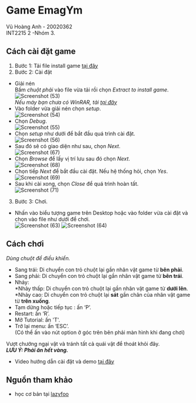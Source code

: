 # Game EmagYm
Vũ Hoàng Anh - 20020362  
INT2215 2 -Nhóm 3.

## Cách cài đặt game
1. Bước 1: Tải file install game [tại đây](https://drive.google.com/file/d/1z7cK8Qb0vUpHucAuS4HHcTxncpQZde2F/view?usp=sharing)   
2. Bước 2: Cài đặt
+ Giải nén  
  Bấm *chuột phải* vào file vừa tải rồi chọn *Extract to install game*.  
  ![Screenshot (53)](https://user-images.githubusercontent.com/79706035/115964632-9d00b200-a54f-11eb-9464-d2b0fc85d485.png)  
    *Nếu máy bạn chưa có WinRAR, tải [tại đây](https://download.com.vn/winrar-5250)*
+ Vào folder vừa giải nén chọn *setup*.  
![Screenshot (54)](https://user-images.githubusercontent.com/79706035/115964707-efda6980-a54f-11eb-811a-21f7acaa8491.png)  
+ Chọn *Debug*.  
![Screenshot (55)](https://user-images.githubusercontent.com/79706035/115964725-fbc62b80-a54f-11eb-8785-b929f60563c3.png)  
+ Chọn *setup* như dưới để bắt đầu quá trình cài đặt.  
![Screenshot (56)](https://user-images.githubusercontent.com/79706035/115964734-05e82a00-a550-11eb-9cfd-28ee3693d207.png)  
+ Sau đó sẽ có giao diện như sau, chọn *Next*.  
![Screenshot (67)](https://user-images.githubusercontent.com/79706035/116057149-b6694180-a6a8-11eb-82bb-8a24f2f77bd8.png)   
+ Chọn *Browse* để lấy vị trí lưu sau đó chọn *Next*.  
![Screenshot (68)](https://user-images.githubusercontent.com/79706035/116057212-c97c1180-a6a8-11eb-96bd-f3d06bccb6c8.png)     
+ Chọn tiếp *Next* để bắt đầu cài đặt. Nếu hệ thống hỏi, chọn *Yes*.  
![Screenshot (69)](https://user-images.githubusercontent.com/79706035/116057276-da2c8780-a6a8-11eb-9e1b-144271881d1f.png)  
+ Sau khi cài xong, chọn *Close* để quá trình hoàn tất.  
![Screenshot (71)](https://user-images.githubusercontent.com/79706035/116057339-e9133a00-a6a8-11eb-930b-9306b30eee41.png)  
3. Bước 3: Chơi.
+ Nhấn vào biểu tượng game trên Desktop hoặc vào folder vừa cài đặt và chọn vào file như dưới để chơi.  
![Screenshot (63)](https://user-images.githubusercontent.com/79706035/115964787-4647a800-a550-11eb-9ee5-c5206ca9bb87.png)
![Screenshot (64)](https://user-images.githubusercontent.com/79706035/115968182-c2e28280-a560-11eb-8ca9-16371e313404.png)  
## Cách chơi
*Dùng chuột để điều khiển.*
+ Sang trái: Di chuyển con trỏ chuột lại gần nhân vật game từ **bên phải**.
+ Sang phải: Di chuyển con trỏ chuột lại gần nhân vật game từ **bên trái**.
+ Nhảy:  
    *Nhảy thấp: Di chuyển con trỏ chuột lại gần nhân vật game từ **dưới lên**.  
    *Nhảy cao: Di chuyển con trỏ chuột lại **sát** gần chân của nhân vật game từ **trên xuống**.  
+ Tạm dừng hoặc tiếp tục : ấn ‘P’.  
+ Restart: ấn ‘R’.  
+ Mở Tutorial: ấn 'T'.  
+ Trở lại menu: ấn ‘ESC’.  
(Có thể ấn vào nút option ở góc trên bên phải màn hình khi đang chơi)  

Vượt chướng ngại vật và tránh tất cả quái vật để thoát khỏi đây.  
***LƯU Ý: Phải ăn hết vàng.***  

- Video hướng dẫn cài đặt và demo [tại đây](https://www.youtube.com/watch?v=jcp6bXBTiOQ)  

## Nguồn tham khảo
+ học cơ bản tại [lazyfoo](https://lazyfoo.net/tutorials/SDL/)
